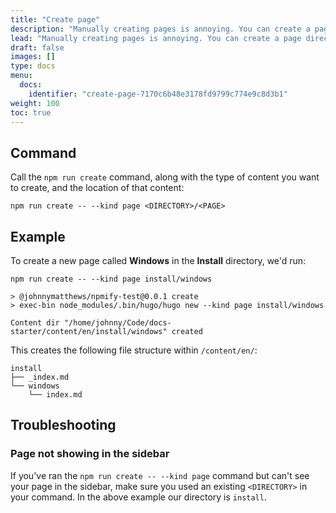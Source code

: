 ```yaml
---
title: "Create page"
description: "Manually creating pages is annoying. You can create a page directly from the command line by using the `npm run create` command, along with a few arguments."
lead: "Manually creating pages is annoying. You can create a page directly from the command line by using the `npm run create` command, along with a few arguments. The _create page_ command is your basic bread and butter. You'll be using this command a lot when you create pages, so it's best to get to grips with it now."
draft: false
images: []
type: docs
menu:
  docs:
    identifier: "create-page-7170c6b48e3178fd9799c774e9c8d3b1"
weight: 100
toc: true
---
```


## Command

Call the `npm run create` command, along with the type of content you want to create, and the location of that content:

```shell
npm run create -- --kind page <DIRECTORY>/<PAGE>
```

## Example

To create a new page called **Windows** in the **Install** directory, we'd run:

```shell
npm run create -- --kind page install/windows
```

```plaintext
> @johnnymatthews/npmify-test@0.0.1 create
> exec-bin node_modules/.bin/hugo/hugo new --kind page install/windows

Content dir "/home/johnny/Code/docs-starter/content/en/install/windows" created
```

This creates the following file structure within `/content/en/`:

```
install
├── _index.md
└── windows
    └── index.md
```

## Troubleshooting

### Page not showing in the sidebar

If you've ran the `npm run create -- --kind page` command but can't see your page in the sidebar, make sure you used an existing `<DIRECTORY>` in your command. In the above example our directory is `install`.
